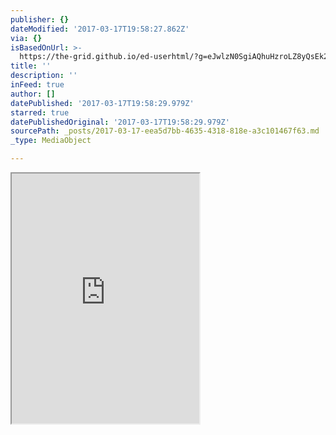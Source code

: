 ```yaml
---
publisher: {}
dateModified: '2017-03-17T19:58:27.862Z'
via: {}
isBasedOnUrl: >-
  https://the-grid.github.io/ed-userhtml/?g=eJwlzN0SgiAQhuHzroLZ8yQsEk28FwJSHP_GXU3vPtLD_Xbep3RhZc6Qudpx-IQ6OA1CqVTcMsUfMldCyicwpL3zGr7BUVPIVE7bizU-1A0V90zEC5jtDKKGgLgsvn97B1XJo15dSrRzmIjRPkWD_Ea8Nas512jPVgPnPjnSxI49P_qkRWAG9yG-aV783zub6gfjWjxW
title: ''
description: ''
inFeed: true
author: []
datePublished: '2017-03-17T19:58:29.979Z'
starred: true
datePublishedOriginal: '2017-03-17T19:58:29.979Z'
sourcePath: _posts/2017-03-17-eea5d7bb-4635-4318-818e-a3c101467f63.md
_type: MediaObject

---
```

<iframe src="https://the-grid.github.io/ed-userhtml/?g=eJwlzN0SgiAQhuHzroLZ8yQsEk28FwJSHP_GXU3vPtLD_Xbep3RhZc6Qudpx-IQ6OA1CqVTcMsUfMldCyicwpL3zGr7BUVPIVE7bizU-1A0V90zEC5jtDKKGgLgsvn97B1XJo15dSrRzmIjRPkWD_Ea8Nas512jPVgPnPjnSxI49P_qkRWAG9yG-aV783zub6gfjWjxW" height="400" style=""></iframe>